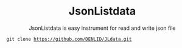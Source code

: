# <div align = "center">JsonListdata</div>
<div align = "center">JsonListdata is easy instrument for read and write json file</div>

<code>git clone https://github.com/DENLID/JLdata.git</code>
